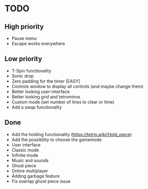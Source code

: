 # TODO

## High priority
- Pause menu
- Escape works everywhere


## Low priority
- T-Spin functionality
- Sonic drop
- Zero padding for the timer [EASY]
- Controls window to display all controls (and maybe change them)
- Better looking user-interface
- Better looking grid and tetrominos
- Custom mode (set number of lines to clear or time)
- Add a swap functionality


## Done
- Add the holding functionality (https://tetris.wiki/Hold_piece)
- Add the possibility to choose the gamemode
- User interface
- Classic mode
- Infinite mode
- Music and sounds
- Ghost piece
- Online multiplayer
- Adding garbage feature
- Fix overlap ghost piece issue
